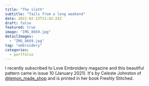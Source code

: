 ```yaml
---
title: "The sloth"
subtitle: "Tails from a long weekend"
date: 2021-02-23T13:42:24Z
draft: false
featured: true
image: "IMG_8669.jpg"
detailImages:
  - "IMG_8669.jpg"
tag: "embroidery"
categories:
  - portfolio
---
```


I recently subscribed to Love Embroidery magazine and this beautiful pattern came in issue 10 (January 2021). It's by Celeste Johnston of [@lemon_made_shop](https://www.instagram.com/lemon_made_shop/) and is printed in her book Freshly Stitched.
